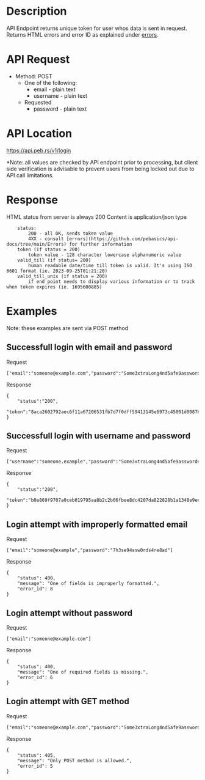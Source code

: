 # Description
API Endpoint returns unique token for user whos data is sent in request. Returns HTML errors and error ID as explained under [errors](https://github.com/pebasics/api-docs/tree/main/Errors).

# API Request
- Method: POST
    - One of the following:
        - email - plain text
        - username - plain text
    - Requested
        - password - plain text

# API Location
https://api.peb.rs/v1/login

*Note: all values are checked by API endpoint prior to processing, but client side verification is advisable to prevent users from being locked out due to API call limitations.

# Response
HTML status from server is always 200
Content is application/json type
```
    status:
        200 - all OK, sends token value
        4XX - consult [errors](https://github.com/pebasics/api-docs/tree/main/Errors) for further information
    token (if status = 200)
        token value - 128 character lowercase alphanumeric value
    valid_till (if status= 200)
        human readable date/time till token is valid. It's using ISO 8601 format (ie. 2023‐09‐25T01:21:20)
    valid_till_unix (if status = 200)
        if end point needs to display various information or to track when token expires (ie. 1695600885)
```

# Examples
Note: these examples are sent via POST method
## Successfull login with email and password
Request
```
["email":"someone@example.com","password":"Some3xtraLong4nd5afe9assword"]
```

Response
```
{
    "status":"200",
    "token":"8aca2602792aec6f11a67206531fb7d7f0dff59413145e6973c45001d0087b42d11bc645413aeff63a42391a39145a591a92200d560195e53b478584fdae231a"
}
```

## Successfull login with username and password
Request
```
["username":"someone.example","password":"Some3xtraLong4nd5afe9assword4gain"]
```

Response
```
{
    "status":"200",
    "token":"b0e869f9707a0ceb019795aa8b2c2b06fbee8dc4207da822828b1a1348e9eeb9b38eb12517c150cbce3cd653c09d3314c7dfbf53a54358b97f1d4c0f6b68103f"
}
```

## Login attempt with improperly formatted email
Request
```
["email":"someone@example","password":"7h3se94ssw0rds4re8ad"]
```

Response
```
{
    "status": 400,
    "message": "One of fields is improperly formatted.",
    "error_id": 8
}
```

## Login attempt without password
Request
```
["email":"someone@example.com"]
```

Response
```
{
    "status": 400,
    "message": "One of required fields is missing.",
    "error_id": 6
}
```

## Login attempt with GET method
Request
```
["email":"someone@example.com","password":"Some3xtraLong4nd5afe9assword"]
```

Response
```
{
    "status": 405,
    "message": "Only POST method is allowed.",
    "error_id": 5
}
```
